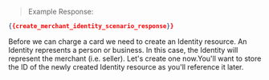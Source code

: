 
> Example Response:

```json
{{create_merchant_identity_scenario_response}}
```

Before we can charge a card we need to create an Identity resource. An Identity represents a person or business. In this case, the Identity will represent the merchant (i.e. seller). Let's create one now.You'll want to store the ID of the newly created Identity resource as you'll reference it later.
